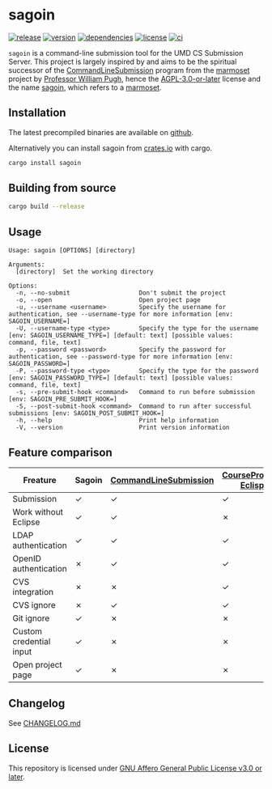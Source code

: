 # sagoin

[![release](https://img.shields.io/github/v/release/figsoda/sagoin?logo=github&style=flat-square)](https://github.com/figsoda/sagoin/releases)
[![version](https://img.shields.io/crates/v/sagoin?logo=rust&style=flat-square)][crate]
[![dependencies](https://img.shields.io/librariesio/release/cargo/sagoin?style=flat-square)](https://libraries.io/cargo/sagoin)
[![license](https://img.shields.io/badge/license-AGPL--3.0--or--later-blue?style=flat-square)](https://www.mozilla.org/en-US/MPL/2.0)
[![ci](https://img.shields.io/github/workflow/status/figsoda/sagoin/ci?label=ci&logo=github-actions&style=flat-square)](https://github.com/figsoda/sagoin/actions?query=workflow:ci)

`sagoin` is a command-line submission tool for the UMD CS Submission Server.
This project is largely inspired by and aims to be the spiritual successor of the [CommandLineSubmission] program from the [marmoset](https://marmoset.cs.umd.edu) project by [Professor William Pugh](https://www.cs.umd.edu/~pugh),
hence the [AGPL-3.0-or-later] license and the name [sagoin](https://en.wiktionary.org/wiki/sagoin),
which refers to a [marmoset](https://en.wikipedia.org/wiki/Marmoset).


## Installation

The latest precompiled binaries are available on [github](https://github.com/figsoda/sagoin/releases/latest).

Alternatively you can install sagoin from [crates.io][crate] with cargo.

```sh
cargo install sagoin
```


## Building from source

```sh
cargo build --release
```


## Usage

```
Usage: sagoin [OPTIONS] [directory]

Arguments:
  [directory]  Set the working directory

Options:
  -n, --no-submit                   Don't submit the project
  -o, --open                        Open project page
  -u, --username <username>         Specify the username for authentication, see --username-type for more information [env: SAGOIN_USERNAME=]
  -U, --username-type <type>        Specify the type for the username [env: SAGOIN_USERNAME_TYPE=] [default: text] [possible values: command, file, text]
  -p, --password <password>         Specify the password for authentication, see --password-type for more information [env: SAGOIN_PASSWORD=]
  -P, --password-type <type>        Specify the type for the password [env: SAGOIN_PASSWORD_TYPE=] [default: text] [possible values: command, file, text]
  -s, --pre-submit-hook <command>   Command to run before submission [env: SAGOIN_PRE_SUBMIT_HOOK=]
  -S, --post-submit-hook <command>  Command to run after successful submissions [env: SAGOIN_POST_SUBMIT_HOOK=]
  -h, --help                        Print help information
  -V, --version                     Print version information
```

## Feature comparison

Freature | Sagoin | [CommandLineSubmission] | [CourseProjectManager Eclispe plugin](https://www.cs.umd.edu/~pugh/eclipse)
-|-|-|-
Submission | ✓ | ✓ | ✓
Work without Eclipse | ✓ | ✓ | ✗
LDAP authentication | ✓ | ✓ | ✓
OpenID authentication | ✗ | ✓ | ✓
CVS integration | ✗ | ✗ | ✓
CVS ignore | ✗ | ✓ | ✓
Git ignore | ✓ | ✗ | ✗
Custom credential input | ✓ | ✗ | ✗
Open project page | ✓ | ✗ | ✗


## Changelog
See [CHANGELOG.md](CHANGELOG.md)


## License

This repository is licensed under [GNU Affero General Public License v3.0 or later][AGPL-3.0-or-later].


[AGPL-3.0-or-later]: https://spdx.org/licenses/AGPL-3.0-or-later.html
[CommandLineSubmission]: https://github.com/billpugh/marmoset/tree/master/CommandLineSubmission
[crate]: https://crates.io/crates/sagoin
